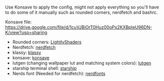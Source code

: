 Use Konsave to apply the config, might not apply everything so you'll have to do some of it manually such as rounded corners, nerdfetch and bashrc. 

Konsave file: https://drive.google.com/file/d/1cuVJBiOrT0Huz00oPx2KXBpIeU96DN-K/view?usp=sharing

- Rounded corners: [LightlyShaders](https://github.com/a-parhom/LightlyShaders)
- Nerdfetch: [nerdfetch](https://codeberg.org/thatonecalculator/nerdfetch)
- klassy: [klassy](https://github.com/paulmcauley/klassy)
- konsave: [konsave](https://github.com/Prayag2/konsave)
- lutgen (changing wallpaper lut and matching system colors): [lutgen](https://github.com/ozwaldorf/lutgen-rs)
- starship terminal shell: [starship](https://starship.rs/)
- Nerds font (Needed for nerdfetch): [nerdfonts](https://www.nerdfonts.com/font-downloads)
  

